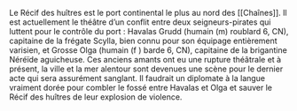 
Le Récif des huîtres est le port continental le plus au nord des [[Chaînes]].
Il est actuellement le théâtre d’un conflit entre deux seigneurs-pirates qui luttent pour le contrôle du port : Havalas Grudd (humain (m) roublard 6, CN), capitaine de la frégate Scylla, bien connu pour son équipage entièrement varisien, et Grosse Olga (humain (f ) barde 6, CN), capitaine de la brigantine Néréïde aguicheuse. Ces anciens amants ont eu une rupture théâtrale et à présent, la ville et la mer alentour sont devenues une scène pour le dernier acte qui sera assurément sanglant. Il faudrait un diplomate à la langue vraiment dorée pour combler le fossé entre Havalas et Olga et sauver le Récif des huîtres de leur explosion de violence.